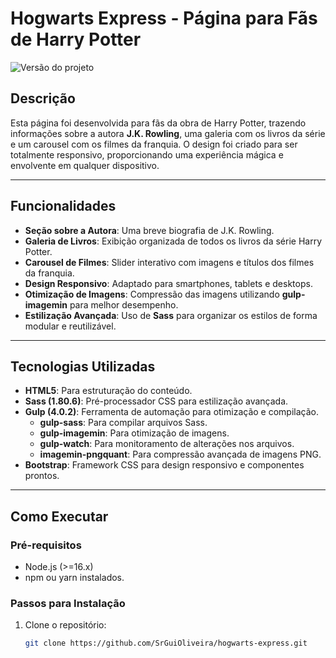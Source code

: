 # **Hogwarts Express - Página para Fãs de Harry Potter**

![Versão do projeto](https://img.shields.io/badge/version-1.0.0-blue)

## **Descrição**

Esta página foi desenvolvida para fãs da obra de Harry Potter, trazendo informações sobre a autora **J.K. Rowling**, uma galeria com os livros da série e um carousel com os filmes da franquia. O design foi criado para ser totalmente responsivo, proporcionando uma experiência mágica e envolvente em qualquer dispositivo.

---

## **Funcionalidades**

- **Seção sobre a Autora**: Uma breve biografia de J.K. Rowling.
- **Galeria de Livros**: Exibição organizada de todos os livros da série Harry Potter.
- **Carousel de Filmes**: Slider interativo com imagens e títulos dos filmes da franquia.
- **Design Responsivo**: Adaptado para smartphones, tablets e desktops.
- **Otimização de Imagens**: Compressão das imagens utilizando **gulp-imagemin** para melhor desempenho.
- **Estilização Avançada**: Uso de **Sass** para organizar os estilos de forma modular e reutilizável.

---

## **Tecnologias Utilizadas**

- **HTML5**: Para estruturação do conteúdo.
- **Sass (1.80.6)**: Pré-processador CSS para estilização avançada.
- **Gulp (4.0.2)**: Ferramenta de automação para otimização e compilação.
  - **gulp-sass**: Para compilar arquivos Sass.
  - **gulp-imagemin**: Para otimização de imagens.
  - **gulp-watch**: Para monitoramento de alterações nos arquivos.
  - **imagemin-pngquant**: Para compressão avançada de imagens PNG.
- **Bootstrap**: Framework CSS para design responsivo e componentes prontos.

---

## **Como Executar**

### **Pré-requisitos**
- Node.js (>=16.x)
- npm ou yarn instalados.

### **Passos para Instalação**
1. Clone o repositório:
   ```bash
   git clone https://github.com/SrGuiOliveira/hogwarts-express.git

